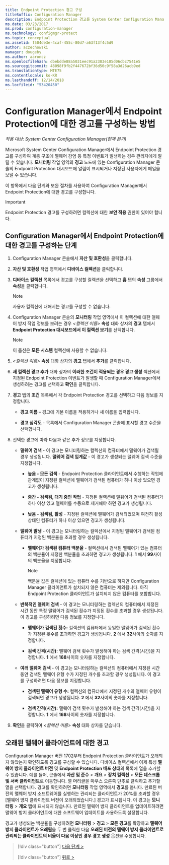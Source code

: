 ```yaml
---
title: Endpoint Protection 경고 구성
titleSuffix: Configuration Manager
description: Endpoint Protection 경고를 System Center Configuration Manager에서 구성하는 방법을 알아봅니다.
ms.date: 03/23/2017
ms.prod: configuration-manager
ms.technology: configmgr-protect
ms.topic: conceptual
ms.assetid: f504de3e-4caf-455c-80d7-a63f13f4c5d9
author: aczechowski
manager: dougeby
ms.author: aaroncz
ms.openlocfilehash: dbebdde88a5031eec91a2383e105d06cbc7541e5
ms.sourcegitcommit: 48098f9fb2f447672bf36d50c9f58a3d26acb9ed
ms.translationtype: MTE75
ms.contentlocale: ko-KR
ms.lasthandoff: 12/14/2018
ms.locfileid: "53420450"
---
```

#  <a name="configure-alerts-for-endpoint-protection-in-configuration-manager"></a>Configuration Manager에서 Endpoint Protection에 대한 경고를 구성하는 방법

*적용 대상: System Center Configuration Manager(현재 분기)*

 Microsoft System Center Configuration Manager에서 Endpoint Protection 경고를 구성하여 계층 구조에 맬웨어 감염 등 특정 이벤트가 발생하는 경우 관리자에게 알릴 수 있습니다. **모니터링** 작업 영역의 **경고** 노드에 있는 Configuration Manager 콘솔의 Endpoint Protection 대시보드에 알림이 표시되거나 지정된 사용자에게 메일을 보낼 수 있습니다.

 이 항목에서 다음 단계와 보완 절차를 사용하여 Configuration Manager에서 Endpoint Protection에 대한 경고를 구성합니다.

> [!IMPORTANT]
>  Endpoint Protection 경고를 구성하려면 컬렉션에 대한 **보안 적용** 권한이 있어야 합니다.

## <a name="steps-to-configure-alerts-for-endpoint-protection-in-configuration-manager"></a>Configuration Manager에서 Endpoint Protection에 대한 경고를 구성하는 단계

1.  Configuration Manager 콘솔에서 **자산 및 호환성**을 클릭합니다.

2.  **자산 및 호환성** 작업 영역에서 **디바이스 컬렉션**을 클릭합니다.

3.  **디바이스 컬렉션** 목록에서 경고를 구성할 컬렉션을 선택하고 **홈** 탭의 **속성** 그룹에서 **속성**을 클릭합니다.

    > [!NOTE]
    >  사용자 컬렉션에 대해서는 경고를 구성할 수 없습니다.

4.  Configuration Manager 콘솔의 **모니터링** 작업 영역에서 이 컬렉션에 대한 맬웨어 방지 작업 정보를 보려는 경우 _<컬렉션 이름\>_ **속성** 대화 상자의 **경고** 탭에서 **Endpoint Protection 대시보드에서 이 컬렉션 보기**를 선택합니다.

    > [!NOTE]
    >  이 옵션은 **모든 시스템** 컬렉션에 사용할 수 없습니다.

5.  _<컬렉션 이름\>_ **속성** 대화 상자의 **경고** 탭에서 **추가**를 클릭합니다.

6.  **새 컬렉션 경고 추가** 대화 상자의 **이러한 조건이 적용되는 경우 경고 생성** 섹션에서 지정된 Endpoint Protection 이벤트가 발생할 때 Configuration Manager에서 생성하려는 경고를 선택하고 **확인**을 클릭합니다.

7.  **경고** 탭의 **조건** 목록에서 각 Endpoint Protection 경고를 선택하고 다음 정보를 지정합니다.

    -   **경고 이름** – 경고에 기본 이름을 적용하거나 새 이름을 입력합니다.

    -   **경고 심각도** - 목록에서 Configuration Manager 콘솔에 표시할 경고 수준을 선택합니다.

8.  선택한 경고에 따라 다음과 같은 추가 정보를 지정합니다.

    -   **맬웨어 검색** - 이 경고는 모니터링하는 컬렉션의 컴퓨터에서 맬웨어가 검색될 경우 생성됩니다. **맬웨어 검색 임계값** - 이 경고가 생성되는 맬웨어 검색 수준을 지정합니다.

        -   **높음 - 모든 검색** - Endpoint Protection 클라이언트에서 수행하는 작업에 관계없이 지정된 컬렉션에 맬웨어가 검색된 컴퓨터가 하나 이상 있으면 경고가 생성됩니다.

        -   **중간 - 검색됨, 대기 중인 작업** - 지정된 컬렉션에 맬웨어가 검색된 컴퓨터가 하나 이상 있고 맬웨어를 수동으로 제거해야 하면 경고가 생성됩니다.

        -   **낮음 - 검색됨, 활성** - 지정된 컬렉션에 맬웨어가 검색되었으며 여전히 활성 상태인 컴퓨터가 하나 이상 있으면 경고가 생성됩니다.

    -   **맬웨어 발생** - 이 경고는 모니터링하는 컬렉션에서 지정된 맬웨어가 검색된 컴퓨터가 지정된 백분율을 초과할 경우 생성됩니다.

        -   **맬웨어가 검색된 컴퓨터 백분율** - 컬렉션에서 검색된 맬웨어가 있는 컴퓨터의 백분율이 지정한 백분율을 초과하면 경고가 생성됩니다. **1** 에서 **99**사이의 백분율을 지정합니다.

            > [!NOTE]
            >  백분율 값은 컬렉션에 있는 컴퓨터 수를 기반으로 하지만 Configuration Manager 클라이언트가 설치되지 않은 컴퓨터는 제외됩니다. 아직 Endpoint Protection 클라이언트가 설치되지 않은 컴퓨터를 포함합니다.

    -   **반복적인 맬웨어 검색** - 이 경고는 모니터링하는 컬렉션의 컴퓨터에서 지정된 시간 동안 특정 맬웨어가 검색된 횟수가 지정된 횟수를 초과할 경우 생성됩니다. 이 경고를 구성하려면 다음 정보를 지정합니다.

        -   **맬웨어가 검색된 횟수:** 컬렉션의 컴퓨터에서 동일한 맬웨어가 검색된 횟수가 지정된 횟수를 초과하면 경고가 생성됩니다. **2** 에서 **32**사이의 숫자를 지정합니다.

        -   **검색 간격(시간):** 맬웨어 검색 횟수가 발생해야 하는 검색 간격(시간)을 지정합니다. **1** 에서 **168**사이의 숫자를 지정합니다.

    -   **여러 맬웨어 검색** - 이 경고는 모니터링하는 컬렉션의 컴퓨터에서 지정된 시간 동안 검색된 맬웨어 유형 수가 지정된 개수를 초과할 경우 생성됩니다. 이 경고를 구성하려면 다음 정보를 지정합니다.

        -   **검색된 맬웨어 유형 수:** 컬렉션의 컴퓨터에서 지정된 개수의 맬웨어 유형이 검색되면 경고가 생성됩니다. **2** 에서 **32**사이의 숫자를 지정합니다.

        -   **검색 간격(시간):** 맬웨어 검색 횟수가 발생해야 하는 검색 간격(시간)을 지정합니다. **1** 에서 **168**사이의 숫자를 지정합니다.

9. **확인**을 클릭하여 _<컬렉션 이름\>_ **속성** 대화 상자를 닫습니다.  

## <a name="alert-for-outdated-malware-client"></a>오래된 맬웨어 클라이언트에 대한 경고

Configuration Manager 버전 1702부터 Endpoint Protection 클라이언트가 오래되지 않았는지 확인하도록 경고를 구성할 수 있습니다. 디바이스 컬렉션에서 이제 특성 **맬웨어 방지 클라이언트 버전** 및 **Endpoint Protection 배포 상태**의 목록에 열을 추가할 수 있습니다. 예를 들어, 콘솔에서 **자산 및 준수** > **개요** > **장치 컬렉션** > **모든 데스크톱 및 서버 클라이언트**로 이동합니다. 열 머리글을 마우스 오른쪽 단추로 클릭하고 추가할 열을 선택합니다. 경고를 확인하려면 **모니터링** 작업 영역에서 **경고**를 봅니다. 만료된 버전의 맬웨어 방지 소프트웨어를 실행하는 관리되는 클라이언트가 20%를 초과할 경우 [맬웨어 방지 클라이언트 버전이 오래되었습니다.] 경고가 표시됩니다. 이 경고는 **모니터링** > **개요** 탭에 표시되지 않습니다. 만료된 맬웨어 방지 클라이언트를 업데이트하려면 맬웨어 방지 클라이언트에 대한 소프트웨어 업데이트를 사용하도록 설정합니다.

경고가 생성되는 백분율을 구성하려면 **모니터링** > **경고** > **모든 경고**를 확장하고 **맬웨어 방지 클라이언트가 오래됨**을 두 번 클릭한 다음 **오래된 버전의 맬웨어 방지 클라이언트로 관리되는 클라이언트의 비율이 다음 이상인 경우 경고 생성** 옵션을 수정합니다.

> [!div class="button"]
> [다음 단계 >](endpoint-definition-updates.md)
> 
> [!div class="button"]
> [뒤로 >](endpoint-protection-site-role.md)
